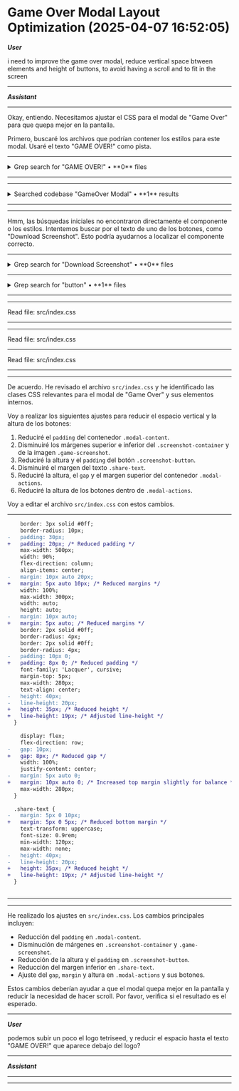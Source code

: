 <!-- Generated by SpecStory -->

# Game Over Modal Layout Optimization (2025-04-07 16:52:05)

_**User**_

i need to improve the game over modal,  reduce vertical space btween elements and height of buttons, to avoid having a scroll and to fit in the screen

---

_**Assistant**_



---

Okay, entiendo. Necesitamos ajustar el CSS para el modal de "Game Over" para que quepa mejor en la pantalla.

Primero, buscaré los archivos que podrían contener los estilos para este modal. Usaré el texto "GAME OVER!" como pista.

---

<details>
            <summary>Grep search for "GAME OVER!" • **0** files</summary>
        
No results found
</details>

---



---

<details>
            <summary>Searched codebase "GameOver Modal" • **1** results</summary>
        
| File |
|------|
| `undefined` |

</details>

---



---

Hmm, las búsquedas iniciales no encontraron directamente el componente o los estilos. Intentemos buscar por el texto de uno de los botones, como "Download Screenshot". Esto podría ayudarnos a localizar el componente correcto.

---

<details>
            <summary>Grep search for "Download Screenshot" • **0** files</summary>
        
No results found
</details>

---

<details>
            <summary>Grep search for "button" • **1** files</summary>
        
| File | Line | Match |
|------|------|-------|
| `file:///d%3A/GIT/TetriSeed/src/index.css` | L266 | `touch-action: none; /* Prevent scrolling when touching buttons */` |
| `file:///d%3A/GIT/TetriSeed/src/index.css` | L382 | `/* Start button */` |
| `file:///d%3A/GIT/TetriSeed/src/index.css` | L383 | `.start-button {` |
| `file:///d%3A/GIT/TetriSeed/src/index.css` | L399 | `.start-button:hover {` |
| `file:///d%3A/GIT/TetriSeed/src/index.css` | L441 | `.refresh-button {` |
| `file:///d%3A/GIT/TetriSeed/src/index.css` | L459 | `.refresh-button:hover {` |
| `file:///d%3A/GIT/TetriSeed/src/index.css` | L623 | `.modal-button {` |
| `file:///d%3A/GIT/TetriSeed/src/index.css` | L638 | `.modal-button:hover {` |
| `file:///d%3A/GIT/TetriSeed/src/index.css` | L643 | `.tweet-button {` |
| `file:///d%3A/GIT/TetriSeed/src/index.css` | L659 | `.tweet-button:hover {` |
| `file:///d%3A/GIT/TetriSeed/src/index.css` | L715 | `/* Distinct colors for each button */` |
| `file:///d%3A/GIT/TetriSeed/src/index.css` | L934 | `margin-bottom: 5px; /* Ensure spacing before start button */` |
| `file:///d%3A/GIT/TetriSeed/src/index.css` | L994 | `"player-details connect-button"` |
| `file:///d%3A/GIT/TetriSeed/src/index.css` | L995 | `"competitive-button competitive-button"` |
| `file:///d%3A/GIT/TetriSeed/src/index.css` | L1030 | `grid-area: connect-button; /* Place the connect button area */` |
| `file:///d%3A/GIT/TetriSeed/src/index.css` | L1034 | `justify-content: flex-end; /* Align button to the right */` |
| `file:///d%3A/GIT/TetriSeed/src/index.css` | L1037 | `.mobile-player-info .wallet-buttons {` |
| `file:///d%3A/GIT/TetriSeed/src/index.css` | L1038 | `grid-area: competitive-button; /* Place competitive button below */` |
| `file:///d%3A/GIT/TetriSeed/src/index.css` | L1041 | `flex-direction: column; /* Ensure button stacking if competitive is shown */` |
| `file:///d%3A/GIT/TetriSeed/src/index.css` | L1044 | `/* Style only the Connect/Disconnect button in this context */` |
| `file:///d%3A/GIT/TetriSeed/src/index.css` | L1045 | `.mobile-player-info .competitive-mode .wallet-button {` |
| `file:///d%3A/GIT/TetriSeed/src/index.css` | L1053 | `/* Style the competitive button if it exists */` |
| `file:///d%3A/GIT/TetriSeed/src/index.css` | L1054 | `.mobile-player-info .wallet-buttons .competitive-button {` |
| `file:///d%3A/GIT/TetriSeed/src/index.css` | L1122 | `.mobile-warning-modal .modal-button {` |
| `file:///d%3A/GIT/TetriSeed/src/index.css` | L1269 | `/* Music toggle button styling */` |
| `file:///d%3A/GIT/TetriSeed/src/index.css` | L1339 | `/* Wallet buttons layout */` |
| `file:///d%3A/GIT/TetriSeed/src/index.css` | L1340 | `.wallet-buttons {` |
| `file:///d%3A/GIT/TetriSeed/src/index.css` | L1348 | `/* Connected wallet buttons style */` |
| `file:///d%3A/GIT/TetriSeed/src/index.css` | L1349 | `.wallet-buttons.wallet-connected {` |
| `file:///d%3A/GIT/TetriSeed/src/index.css` | L1353 | `.wallet-button, .competitive-button {` |
| `file:///d%3A/GIT/TetriSeed/src/index.css` | L1363 | `.wallet-button {` |
| `file:///d%3A/GIT/TetriSeed/src/index.css` | L1379 | `.wallet-button:hover {` |
| `file:///d%3A/GIT/TetriSeed/src/index.css` | L1385 | `.competitive-button {` |
| `file:///d%3A/GIT/TetriSeed/src/index.css` | L1401 | `.competitive-button:hover {` |
| `file:///d%3A/GIT/TetriSeed/src/index.css` | L1407 | `.competitive-button.active {` |
| `file:///d%3A/GIT/TetriSeed/src/index.css` | L1411 | `.competitive-button:disabled {` |
| `file:///d%3A/GIT/TetriSeed/src/index.css` | L1501 | `.competitive-modal-buttons {` |
| `file:///d%3A/GIT/TetriSeed/src/index.css` | L1508 | `.competitive-modal-buttons .modal-button {` |
| `file:///d%3A/GIT/TetriSeed/src/index.css` | L1515 | `.primary-button {` |
| `file:///d%3A/GIT/TetriSeed/src/index.css` | L1520 | `.secondary-button {` |
| `file:///d%3A/GIT/TetriSeed/src/index.css` | L1527 | `.competitive-modal-buttons {` |
| `file:///d%3A/GIT/TetriSeed/src/index.css` | L1532 | `.competitive-modal-buttons .modal-button {` |
| `file:///d%3A/GIT/TetriSeed/src/index.css` | L1657 | `/* History toggle button */` |
| `file:///d%3A/GIT/TetriSeed/src/index.css` | L1658 | `.history-button {` |
| `file:///d%3A/GIT/TetriSeed/src/index.css` | L1676 | `.history-button:hover {` |
| `file:///d%3A/GIT/TetriSeed/src/index.css` | L2090 | `.wallet-buttons {` |
| `file:///d%3A/GIT/TetriSeed/src/index.css` | L2134 | `"player-details connect-button"` |
| `file:///d%3A/GIT/TetriSeed/src/index.css` | L2135 | `"competitive-button competitive-button"` |
| `file:///d%3A/GIT/TetriSeed/src/index.css` | L2170 | `grid-area: connect-button; /* Place the connect button area */` |
| `file:///d%3A/GIT/TetriSeed/src/index.css` | L2174 | `justify-content: flex-end; /* Align button to the right */` |
| `file:///d%3A/GIT/TetriSeed/src/index.css` | L2177 | `.mobile-player-info .wallet-buttons {` |
| `file:///d%3A/GIT/TetriSeed/src/index.css` | L2178 | `grid-area: competitive-button; /* Place competitive button below */` |
| `file:///d%3A/GIT/TetriSeed/src/index.css` | L2181 | `flex-direction: column; /* Ensure button stacking if competitive is shown */` |
| `file:///d%3A/GIT/TetriSeed/src/index.css` | L2184 | `/* Style only the Connect/Disconnect button in this context */` |
| `file:///d%3A/GIT/TetriSeed/src/index.css` | L2185 | `.mobile-player-info .competitive-mode .wallet-button {` |
| `file:///d%3A/GIT/TetriSeed/src/index.css` | L2193 | `/* Style the competitive button if it exists */` |
| `file:///d%3A/GIT/TetriSeed/src/index.css` | L2194 | `.mobile-player-info .wallet-buttons .competitive-button {` |
| `file:///d%3A/GIT/TetriSeed/src/index.css` | L2235 | `.mobile-warning-modal .competitive-modal-buttons {` |
| `file:///d%3A/GIT/TetriSeed/src/index.css` | L2239 | `.mobile-warning-modal .modal-button {` |
| `file:///d%3A/GIT/TetriSeed/src/index.css` | L2285 | `/* Fix button spacing on very small screens */` |
| `file:///d%3A/GIT/TetriSeed/src/index.css` | L2290 | `.start-button {` |
| `file:///d%3A/GIT/TetriSeed/src/index.css` | L2356 | `.mobile-overlay-content .close-button {` |
| `file:///d%3A/GIT/TetriSeed/src/index.css` | L2375 | `.mobile-overlay-content .dismiss-button {` |
| `file:///d%3A/GIT/TetriSeed/src/index.css` | L2401 | `/* Hover effects for mobile overlay buttons */` |
| `file:///d%3A/GIT/TetriSeed/src/index.css` | L2402 | `.mobile-overlay-content .close-button:hover {` |
| `file:///d%3A/GIT/TetriSeed/src/index.css` | L2407 | `.mobile-overlay-content .dismiss-button:hover {` |
| `file:///d%3A/GIT/TetriSeed/src/index.css` | L2413 | `.mobile-overlay-content .close-button:active,` |
| `file:///d%3A/GIT/TetriSeed/src/index.css` | L2414 | `.mobile-overlay-content .dismiss-button:active {` |
| `file:///d%3A/GIT/TetriSeed/src/index.css` | L2439 | `.mobile-overlay-content .dismiss-button {` |
| `file:///d%3A/GIT/TetriSeed/src/index.css` | L2465 | `.mobile-overlay-content .dismiss-button {` |
| `file:///d%3A/GIT/TetriSeed/src/index.css` | L2471 | `/* Row layout for connected wallet buttons */` |
| `file:///d%3A/GIT/TetriSeed/src/index.css` | L2472 | `.wallet-buttons.wallet-connected {` |
| `file:///d%3A/GIT/TetriSeed/src/index.css` | L2481 | `.wallet-buttons.wallet-connected .wallet-button,` |
| `file:///d%3A/GIT/TetriSeed/src/index.css` | L2482 | `.wallet-buttons.wallet-connected .competitive-button {` |
| `file:///d%3A/GIT/TetriSeed/src/index.css` | L2490 | `/* Make sure mobile still stacks buttons */` |
| `file:///d%3A/GIT/TetriSeed/src/index.css` | L2492 | `.mobile-player-info .wallet-buttons.wallet-connected {` |
| `file:///d%3A/GIT/TetriSeed/src/index.css` | L2498 | `.wallet-buttons.wallet-connected {` |
| `file:///d%3A/GIT/TetriSeed/src/index.css` | L2505 | `/* Fix desktop button layout to ensure single row */` |
| `file:///d%3A/GIT/TetriSeed/src/index.css` | L2507 | `.wallet-buttons {` |
| `file:///d%3A/GIT/TetriSeed/src/index.css` | L2516 | `.wallet-button, .competitive-button {` |
| `file:///d%3A/GIT/TetriSeed/src/index.css` | L2521 | `/* Restore button padding */` |
| `file:///d%3A/GIT/TetriSeed/src/index.css` | L2522 | `.wallet-button, .competitive-button {` |
| `file:///d%3A/GIT/TetriSeed/src/index.css` | L2528 | `.player-info .wallet-buttons {` |
| `file:///d%3A/GIT/TetriSeed/src/index.css` | L2535 | `.player-info .wallet-button,` |
| `file:///d%3A/GIT/TetriSeed/src/index.css` | L2536 | `.player-info .competitive-button {` |

</details>

---



---

Read file: src/index.css

---



---

Read file: src/index.css

---

Read file: src/index.css

---



---

De acuerdo. He revisado el archivo `src/index.css` y he identificado las clases CSS relevantes para el modal de "Game Over" y sus elementos internos.

Voy a realizar los siguientes ajustes para reducir el espacio vertical y la altura de los botones:

1.  Reduciré el `padding` del contenedor `.modal-content`.
2.  Disminuiré los márgenes superior e inferior del `.screenshot-container` y de la imagen `.game-screenshot`.
3.  Reduciré la altura y el `padding` del botón `.screenshot-button`.
4.  Disminuiré el margen del texto `.share-text`.
5.  Reduciré la altura, el `gap` y el margen superior del contenedor `.modal-actions`.
6.  Reduciré la altura de los botones dentro de `.modal-actions`.

Voy a editar el archivo `src/index.css` con estos cambios.

---

```diff
    border: 3px solid #0ff;
    border-radius: 10px;
-   padding: 30px;
+   padding: 20px; /* Reduced padding */
    max-width: 500px;
    width: 90%;
    flex-direction: column;
    align-items: center;
-   margin: 10px auto 20px;
+   margin: 5px auto 10px; /* Reduced margins */
    width: 100%;
    max-width: 300px;
    width: auto;
    height: auto;
-   margin: 10px auto;
+   margin: 5px auto; /* Reduced margins */
    border: 2px solid #0ff;
    border-radius: 4px;
    border: 2px solid #0ff;
    border-radius: 4px;
-   padding: 10px 0;
+   padding: 8px 0; /* Reduced padding */
    font-family: 'Lacquer', cursive;
    margin-top: 5px;
    max-width: 280px;
    text-align: center;
-   height: 40px;
-   line-height: 20px;
+   height: 35px; /* Reduced height */
+   line-height: 19px; /* Adjusted line-height */
  }
  
    display: flex;
    flex-direction: row;
-   gap: 10px;
+   gap: 8px; /* Reduced gap */
    width: 100%;
    justify-content: center;
-   margin: 5px auto 0;
+   margin: 10px auto 0; /* Increased top margin slightly for balance */
    max-width: 280px;
  }
  
  .share-text {
-   margin: 5px 0 10px;
+   margin: 5px 0 5px; /* Reduced bottom margin */
    text-transform: uppercase;
    font-size: 0.9rem;
    min-width: 120px;
    max-width: none;
-   height: 40px;
-   line-height: 20px;
+   height: 35px; /* Reduced height */
+   line-height: 19px; /* Adjusted line-height */
  }
  
```

---



---

He realizado los ajustes en `src/index.css`. Los cambios principales incluyen:

*   Reducción del `padding` en `.modal-content`.
*   Disminución de márgenes en `.screenshot-container` y `.game-screenshot`.
*   Reducción de la altura y el `padding` en `.screenshot-button`.
*   Reducción del margen inferior en `.share-text`.
*   Ajuste del `gap`, `margin` y altura en `.modal-actions` y sus botones.

Estos cambios deberían ayudar a que el modal quepa mejor en la pantalla y reducir la necesidad de hacer scroll. Por favor, verifica si el resultado es el esperado.

---

_**User**_

podemos subir un poco el logo tetriseed, y reducir el espacio hasta el texto "GAME OVER!" que aparece debajo del logo?

---

_**Assistant**_



---



---

